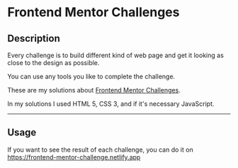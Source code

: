 # Frontend Mentor Challenges

## Description
Every challenge is to build different kind of web page and get it looking as close to the design as possible.

You can use any tools you like to complete the challenge.

These are my solutions about [Frontend Mentor Challenges](https://www.frontendmentor.io/challenges).

In my solutions I used HTML 5, CSS 3, and if it's necessary JavaScript.

---

## Usage

If you want to see the result of each challenge, you can do it on https://frontend-mentor-challenge.netlify.app

